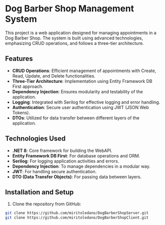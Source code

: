 # Dog Barber Shop Management System

This project is a web application designed for managing appointments in a Dog Barber Shop. The system is built using advanced technologies, emphasizing CRUD operations, and follows a three-tier architecture. 

## Features

- **CRUD Operations**: Efficient management of appointments with Create, Read, Update, and Delete functionalities.
- **Three-Tier Architecture**: Implementation using Entity Framework DB First approach.
- **Dependency Injection**: Ensures modularity and testability of the application.
- **Logging**: Integrated with Serilog for effective logging and error handling.
- **Authentication**: Secure user authentication using JWT (JSON Web Tokens).
- **DTOs**: Utilized for data transfer between different layers of the application.

## Technologies Used

- **.NET 8**: Core framework for building the WebAPI.
- **Entity Framework DB First**: For database operations and ORM.
- **Serilog**: For logging application activities and errors.
- **Dependency Injection**: To manage dependencies in a modular way.
- **JWT**: For handling secure authentication.
- **DTO (Data Transfer Objects)**: For passing data between layers.

## Installation and Setup

1. Clone the repository from GitHub:

```bash
git clone https://github.com/miritoledano/DogBarberShopServer.git
git clone https://github.com/miritoledano/DogBarberShopClient.git
